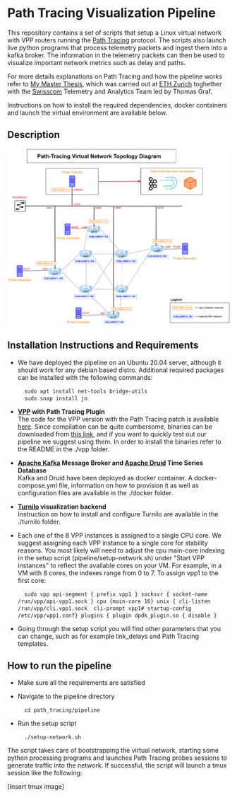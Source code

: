# Path Tracing Visualization Pipeline

This repository contains a set of scripts that setup a Linux virtual network with VPP routers running the [Path Tracing](https://github.com/path-tracing) protocol. The scripts also launch live python programs that process telemetry packets and ingest them into a kafka broker. The information in the telemetry packets can then be used to visualize important network metrics such as delay and paths.

For more details explanations on Path Tracing and how the pipeline works refer to [My Master Thesis](https://leonardorodoni.ch/thesis.pdf), which was carried out at [ETH Zurich](https://ee.ethz.ch/) toghether with the [Swisscom](https://swisscom.ch) Telemetry and Analytics Team led by Thomas Graf. 

Instructions on how to install the required dependencies, docker containers and launch the virtual environment are available below.

## Description
![Alt text](images/draft_final_pipeline.png?raw=true "Title")

## Installation Instructions and Requirements

- We have deployed the pipeline on an Ubuntu 20.04 server, although it should work for any debian based distro. Additional required packages can be installed with the following commands:  

        sudo apt install net-tools bridge-utils 
        sudo snap install jo

- **[VPP](https://s3-docs.fd.io/vpp/22.06/) with Path Tracing Plugin**  
    The code for the VPP version with the Path Tracing patch is available [here](https://github.com/path-tracing/vpp). Since compilation can be quite cumbersome, binaries can be downloaded from [this link](https://leonardorodoni.ch/link_for_binaries), and if you want to quickly test out our pipeline we suggest using them. In order to install the binaries refer to the README in the ./vpp folder.

- **[Apache Kafka](https://kafka.apache.org/) Message Broker and [Apache Druid](https://druid.apache.org/) Time Series Database**    
    Kafka and Druid have been deployed as docker container. A docker-compose.yml file, information on how to provision it as well as configuration files are available in the ./docker folder. 

- **[Turnilo](https://github.com/allegro/turnilo) visualization backend**  
    Instruction on how to install and configure Turnilo are available in the ./turnilo folder. 

- Each one of the 8 VPP instances is assigned to a single CPU core. We suggest assigning each VPP instance to a single core for stability reasons. You most likely will need to adjust the cpu main-core indexing in the setup script (pipeline/setup-network.sh) under "Start VPP instances" to reflect the available cores on your VM. For example, in a VM with 8 cores, the indexes range from 0 to 7. To assign vpp1 to the first core:

        sudo vpp api-segment { prefix vpp1 } socksvr { socket-name /run/vpp/api-vpp1.sock } cpu {main-core 16} unix { cli-listen /run/vpp/cli.vpp1.sock  cli-prompt vpp1# startup-config /etc/vpp/vpp1.conf} plugins { plugin dpdk_plugin.so { disable }

- Going through the setup script you will find other parameters that you can change, such as for example link_delays and Path Tracing templates.

## How to run the pipeline

- Make sure all the requirements are satisfied
- Navigate to the pipeline directory

        cd path_tracing/pipeline

- Run the setup script 

        ./setup-network.sh

The script takes care of bootstrapping the virtual network, starting some python processing programs and launches Path Tracing probes sessions to generate traffic into the network. If successful, the script will launch a tmux session like the following:

[Insert tmux image]